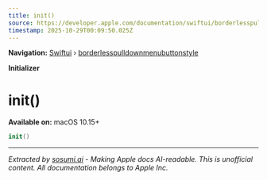 ```yaml
---
title: init()
source: https://developer.apple.com/documentation/swiftui/borderlesspulldownmenubuttonstyle/init()
timestamp: 2025-10-29T00:09:50.025Z
---
```


**Navigation:** [Swiftui](/documentation/swiftui) › [borderlesspulldownmenubuttonstyle](/documentation/swiftui/borderlesspulldownmenubuttonstyle)

**Initializer**

# init()

**Available on:** macOS 10.15+

```swift
init()
```

---

*Extracted by [sosumi.ai](https://sosumi.ai) - Making Apple docs AI-readable.*
*This is unofficial content. All documentation belongs to Apple Inc.*
